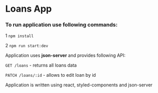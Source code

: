 # Loans App

### To run application use following commands:

1 `npm install`

2 `npm run start:dev`

Application uses **json-server** and provides following API:

`GET /loans` - returns all loans data

`PATCH /loans/:id` - allows to edit loan by id

Application is written using react, styled-components and json-server
